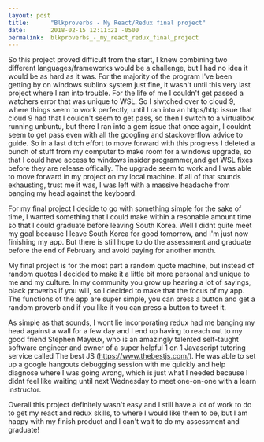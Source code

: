 ```yaml
---
layout: post
title:      "Blkproverbs - My React/Redux final project"
date:       2018-02-15 12:11:21 -0500
permalink:  blkproverbs_-_my_react_redux_final_project
---
```



So this project proved difficult from the start, I knew combining two different languages/frameworks would be a challenge, but I had no idea it would be as hard as it was. For the majority of the program I've been getting by on windows sublinx system just fine, it wasn't until this very last project where I ran into trouble. For the life of me I couldn't get passed a watchers error that was unique to WSL. So I siwtched over to cloud 9, where things seem to work perfectly, until I ran into an https/http issue that cloud 9 had that I couldn't seem to get pass, so then I switch to a virtualbox running unbuntu, but there I ran into a gem issue that once again, I couldnt seem to get pass even with all the googling and stackoverflow advice to guide. So in a last ditch effort to move forward with this progress I deleted a bunch of stuff from my computer to make room for a windows upgrade, so that I could have access to windows insider programmer,and get WSL fixes before they are release offically. The upgrade seem to work and I was able to move forward in my project on my local machine. If all of that sounds exhausting, trust me it was, I was left with a massive headache from banging my head against the keyboard. 

For my final project I decide to go with something simple for the sake of time, I wanted something that I could make within a resonable amount time so that I could graduate before leaving South Korea. Well I didnt quite meet my goal because I leave South Korea for good tomorrow, and I'm just now finishing my app. But there is still hope to do the assessment and graduate before the end of February and avoid paying for another month. 

My final project is for the most part a random quote machine, but instead of random quotes I decided to make it a little bit more personal and unique to me and my culture. In my community you grow up hearing a lot of sayings, black proverbs if you will, so I decided to make that the focus of my app. The functions of the app are super simple, you can press a button and get a random proverb and if you like it you can press a button to tweet it. 

As simple as that sounds, I wont lie incorporating redux had me banging my head against a wall for a few day and I end up having to reach out to my good friend Stephen Mayeux, who is an  amazingly  talented self-taught software engineer and owner of  a super helpful 1 on 1 Javascript tutoring service called The best JS (https://www.thebestjs.com/). He was able to set up a google hangouts debugging session with me quickly and help diagnose where I was going wrong, which is just what I needed because I didnt feel like waiting until next Wednesday to meet one-on-one with a learn instructor. 

Overall this project definitely wasn't easy and I still have a lot of work to do to get my react and redux skills, to where I would like them to be, but I am happy with my finish product and I can't wait to do my assessment and graduate!
